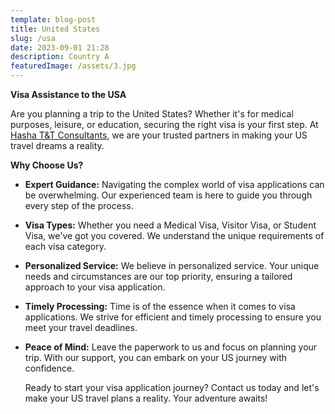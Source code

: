 ```yaml
---
template: blog-post
title: United States
slug: /usa
date: 2023-09-01 21:28
description: Country A
featuredImage: /assets/3.jpg
---
```

**Visa Assistance to the USA**

Are you planning a trip to the United States? Whether it's for medical purposes, leisure, or education, securing the right visa is your first step. At [Hasha T&T Consultants](https://sweet-biscuit-d7c629.netlify.app/), we are your trusted partners in making your US travel dreams a reality.

**Why Choose Us?**

* **Expert Guidance:** Navigating the complex world of visa applications can be overwhelming. Our experienced team is here to guide you through every step of the process.
* **Visa Types:** Whether you need a Medical Visa, Visitor Visa, or Student Visa, we've got you covered. We understand the unique requirements of each visa category.
* **Personalized Service:** We believe in personalized service. Your unique needs and circumstances are our top priority, ensuring a tailored approach to your visa application.
* **Timely Processing:** Time is of the essence when it comes to visa applications. We strive for efficient and timely processing to ensure you meet your travel deadlines.
* **Peace of Mind:** Leave the paperwork to us and focus on planning your trip. With our support, you can embark on your US journey with confidence.

  Ready to start your visa application journey? Contact us today and let's make your US travel plans a reality. Your adventure awaits!